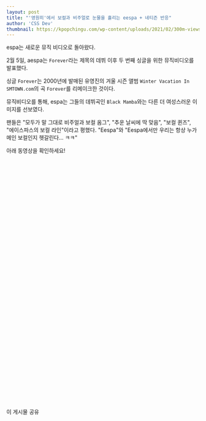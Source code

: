 ```yaml
---
layout: post
title: "'영원히'에서 보컬과 비주얼로 눈물을 흘리는 eespa + 네티즌 반응"
author: 'CSS Dev'
thumbnail: https://kpopchingu.com/wp-content/uploads/2021/02/300m-views-16-890x512.png
---
```



espa는 새로운 뮤직 비디오로 돌아왔다.

2월 5일, aespa는 `Forever`라는 제목의 데뷔 이후 두 번째 싱글을 위한 뮤직비디오를 발표했다.

싱글 `Forever`는 2000년에 발매된 유영진의 겨울 시즌 앨범 `Winter Vacation In SMTOWN.com`의 곡 `Forever`를 리메이크한 것이다.

뮤직비디오를 통해, espa는 그들의 데뷔곡인 `Black Mamba`와는 다른 더 여성스러운 이미지를 선보였다.

팬들은 "모두가 말 그대로 비주얼과 보컬 옴그", "추운 날씨에 딱 맞음", "보컬 퀸즈", "에이스파스의 보컬 라인"이라고 평했다. "Eespa"와 "Eespa에서만 우리는 항상 누가 메인 보컬인지 헷갈린다… ㅋㅋ"

아래 동영상을 확인하세요!


<div class="video_wrapper" style="padding-top: 56.25%;">
    <iframe width="760" height="350" frameborder="0" allow="accelerometer; autoplay; clipboard-write; encrypted-media; gyroscope; picture-in-picture" allowfullscreen="" data-src="https://www.youtube.com/embed/wog1R1d4zls" class="lazyload" src="data:image/gif;base64,R0lGODlhAQABAAAAACH5BAEKAAEALAAAAAABAAEAAAICTAEAOw=="></iframe>
</div>


이 게시물 공유